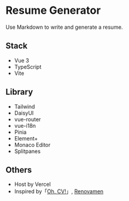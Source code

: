 # Resume Generator

Use Markdown to write and generate a resume.

## Stack

- Vue 3
- TypeScript
- Vite

## Library

- Tailwind
- DaisyUI
- vue-router
- vue-i18n
- Pinia
- Element+
- Monaco Editor
- Splitpanes

## Others

- Host by Vercel
- Inspired by「[Oh, CV!](https://ohcv.zxh.io)」, [Renovamen](https://github.com/Renovamen)
